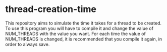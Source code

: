 # thread-creation-time
This repository aims to simulate the time it takes for a thread to be created.
To use this program you will have to compile it and change the value of NUM_THREADS with the value you want.
For each time the value of NUM_THREADS is changed, it is recommended that you compile it again, in order to always save.
